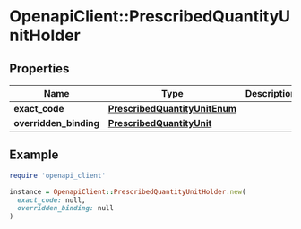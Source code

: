 # OpenapiClient::PrescribedQuantityUnitHolder

## Properties

| Name | Type | Description | Notes |
| ---- | ---- | ----------- | ----- |
| **exact_code** | [**PrescribedQuantityUnitEnum**](PrescribedQuantityUnitEnum.md) |  | [optional] |
| **overridden_binding** | [**PrescribedQuantityUnit**](PrescribedQuantityUnit.md) |  | [optional] |

## Example

```ruby
require 'openapi_client'

instance = OpenapiClient::PrescribedQuantityUnitHolder.new(
  exact_code: null,
  overridden_binding: null
)
```

